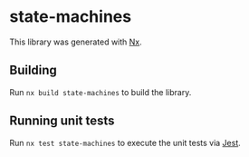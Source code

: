 # state-machines

This library was generated with [Nx](https://nx.dev).

## Building

Run `nx build state-machines` to build the library.

## Running unit tests

Run `nx test state-machines` to execute the unit tests via [Jest](https://jestjs.io).

